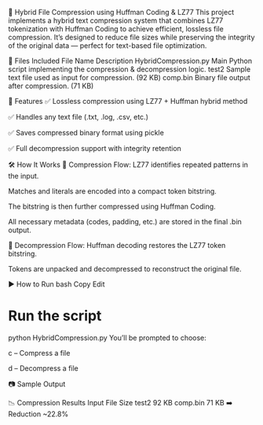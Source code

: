🚀 Hybrid File Compression using Huffman Coding & LZ77
This project implements a hybrid text compression system that combines LZ77 tokenization with Huffman Coding to achieve efficient, lossless file compression. It’s designed to reduce file sizes while preserving the integrity of the original data — perfect for text-based file optimization.

📄 Files Included
File Name	Description
HybridCompression.py	Main Python script implementing the compression & decompression logic.
test2	Sample text file used as input for compression. (92 KB)
comp.bin	Binary file output after compression. (71 KB)

📌 Features
✅ Lossless compression using LZ77 + Huffman hybrid method

✅ Handles any text file (.txt, .log, .csv, etc.)

✅ Saves compressed binary format using pickle

✅ Full decompression support with integrity retention

🛠️ How It Works
🔁 Compression Flow:
LZ77 identifies repeated patterns in the input.

Matches and literals are encoded into a compact token bitstring.

The bitstring is then further compressed using Huffman Coding.

All necessary metadata (codes, padding, etc.) are stored in the final .bin output.

🔁 Decompression Flow:
Huffman decoding restores the LZ77 token bitstring.

Tokens are unpacked and decompressed to reconstruct the original file.

▶️ How to Run
bash
Copy
Edit
# Run the script
python HybridCompression.py
You’ll be prompted to choose:

c – Compress a file

d – Decompress a file

📷 Sample Output

📉 Compression Results
Input File	Size
test2	92 KB
comp.bin	71 KB
➡️ Reduction	~22.8%

